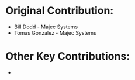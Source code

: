 
# Original Contribution:
* Bill Dodd - Majec Systems
* Tomas Gonzalez - Majec Systems


# Other Key Contributions:
* 


